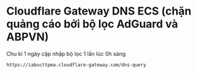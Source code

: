 # Cloudflare Gateway DNS ECS (chặn quảng cáo bởi bộ lọc AdGuard và ABPVN)

Chu kì 1 ngày cập nhập bộ lọc 1 lần lúc 0h sáng
```
https://iabucttpma.cloudflare-gateway.com/dns-query
```
